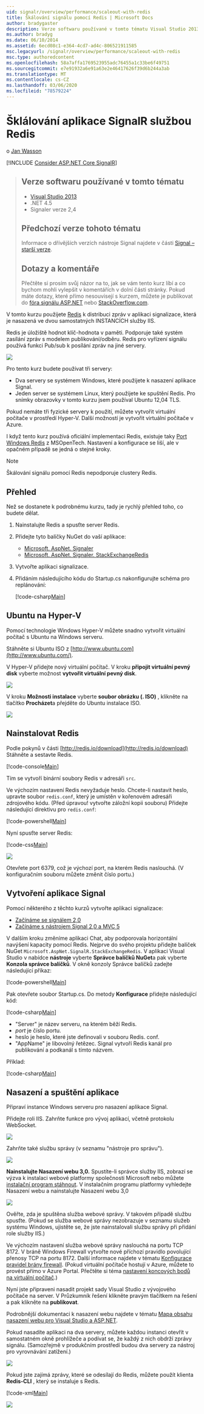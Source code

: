 ```yaml
---
uid: signalr/overview/performance/scaleout-with-redis
title: Škálování signálu pomocí Redis | Microsoft Docs
author: bradygaster
description: Verze softwaru používané v tomto tématu Visual Studio 2013 k předchozím verzím tohoto tématu v předchozích verzích rozhraní .NET 4,5 Signaler verze 2, kde najdete informace o dřívějších verzích...
ms.author: bradyg
ms.date: 06/10/2014
ms.assetid: 6ecd08c1-e364-4cd7-ad4c-806521911585
msc.legacyurl: /signalr/overview/performance/scaleout-with-redis
msc.type: authoredcontent
ms.openlocfilehash: 58a7affa1769523955adc76455a1c33be6f49751
ms.sourcegitcommit: e7e91932a6e91a63e2e46417626f39d6b244a3ab
ms.translationtype: MT
ms.contentlocale: cs-CZ
ms.lasthandoff: 03/06/2020
ms.locfileid: "78579224"
---
```

# <a name="signalr-scaleout-with-redis"></a>Šklálování aplikace SignalR službou Redis

o [Jan Wasson](https://github.com/MikeWasson)

[!INCLUDE [Consider ASP.NET Core SignalR](~/includes/signalr/signalr-version-disambiguation.md)]

> ## <a name="software-versions-used-in-this-topic"></a>Verze softwaru používané v tomto tématu
>
>
> - [Visual Studio 2013](https://my.visualstudio.com/Downloads?q=visual%20studio%202013)
> - .NET 4.5
> - Signaler verze 2,4
>
>
>
> ## <a name="previous-versions-of-this-topic"></a>Předchozí verze tohoto tématu
>
> Informace o dřívějších verzích nástroje Signal najdete v části [Signal – starší verze](../older-versions/index.md).
>
> ## <a name="questions-and-comments"></a>Dotazy a komentáře
>
> Přečtěte si prosím svůj názor na to, jak se vám tento kurz líbí a co bychom mohli vylepšit v komentářích v dolní části stránky. Pokud máte dotazy, které přímo nesouvisejí s kurzem, můžete je publikovat do [fóra signálu ASP.NET](https://forums.asp.net/1254.aspx/1?ASP+NET+SignalR) nebo [StackOverflow.com](http://stackoverflow.com/).

V tomto kurzu použijete [Redis](http://redis.io/) k distribuci zpráv v aplikaci signalizace, která je nasazená ve dvou samostatných INSTANCÍCH služby IIS.

Redis je úložiště hodnot klíč-hodnota v paměti. Podporuje také systém zasílání zpráv s modelem publikování/odběru. Redis pro vyřízení signálu používá funkci Pub/sub k posílání zpráv na jiné servery.

![](scaleout-with-redis/_static/image1.png)

Pro tento kurz budete používat tři servery:

- Dva servery se systémem Windows, které použijete k nasazení aplikace Signal.
- Jeden server se systémem Linux, který použijete ke spuštění Redis. Pro snímky obrazovky v tomto kurzu jsem používal Ubuntu 12,04 TLS.

Pokud nemáte tři fyzické servery k použití, můžete vytvořit virtuální počítače v prostředí Hyper-V. Další možností je vytvořit virtuální počítače v Azure.

I když tento kurz používá oficiální implementaci Redis, existuje taky [Port Windows Redis](https://github.com/MSOpenTech/redis) z MSOpenTech. Nastavení a konfigurace se liší, ale v opačném případě se jedná o stejné kroky.

> [!NOTE]
>
> Škálování signálu pomocí Redis nepodporuje clustery Redis.

## <a name="overview"></a>Přehled

Než se dostanete k podrobnému kurzu, tady je rychlý přehled toho, co budete dělat.

1. Nainstalujte Redis a spusťte server Redis.
2. Přidejte tyto balíčky NuGet do vaší aplikace:

    - [Microsoft. AspNet. Signaler](http://nuget.org/packages/Microsoft.AspNet.SignalR)
    - [Microsoft. AspNet. Signaler. StackExchangeRedis](https://www.nuget.org/packages/Microsoft.AspNet.SignalR.StackExchangeRedis)
    
3. Vytvořte aplikaci signalizace.
4. Přidáním následujícího kódu do Startup.cs nakonfigurujte schéma pro replánování:

    [!code-csharp[Main](scaleout-with-redis/samples/sample1.cs)]

## <a name="ubuntu-on-hyper-v"></a>Ubuntu na Hyper-V

Pomocí technologie Windows Hyper-V můžete snadno vytvořit virtuální počítač s Ubuntu na Windows serveru.

Stáhněte si Ubuntu ISO z [http://www.ubuntu.com](http://www.ubuntu.com/).

V Hyper-V přidejte nový virtuální počítač. V kroku **připojit virtuální pevný disk** vyberte možnost **vytvořit virtuální pevný disk**.

![](scaleout-with-redis/_static/image2.png)

V kroku **Možnosti instalace** vyberte **soubor obrázku (. ISO)** , klikněte na tlačítko **Procházet**a přejděte do Ubuntu instalace ISO.

![](scaleout-with-redis/_static/image3.png)

## <a name="install-redis"></a>Nainstalovat Redis

Podle pokynů v části [http://redis.io/download](http://redis.io/download) Stáhněte a sestavte Redis.

[!code-console[Main](scaleout-with-redis/samples/sample2.cmd)]

Tím se vytvoří binární soubory Redis v adresáři `src`.

Ve výchozím nastavení Redis nevyžaduje heslo. Chcete-li nastavit heslo, upravte soubor `redis.conf`, který je umístěn v kořenovém adresáři zdrojového kódu. (Před úpravou! vytvořte záložní kopii souboru) Přidejte následující direktivu pro `redis.conf`:

[!code-powershell[Main](scaleout-with-redis/samples/sample3.ps1)]

Nyní spusťte server Redis:

[!code-css[Main](scaleout-with-redis/samples/sample4.css)]

![](scaleout-with-redis/_static/image4.png)

Otevřete port 6379, což je výchozí port, na kterém Redis naslouchá. (V konfiguračním souboru můžete změnit číslo portu.)

## <a name="create-the-signalr-application"></a>Vytvoření aplikace Signal

Pomocí některého z těchto kurzů vytvořte aplikaci signalizace:

- [Začínáme se signálem 2,0](../getting-started/tutorial-getting-started-with-signalr.md)
- [Začínáme s nástrojem Signal 2,0 a MVC 5](../getting-started/tutorial-getting-started-with-signalr-and-mvc.md)

V dalším kroku změníme aplikaci Chat, aby podporovala horizontální navýšení kapacity pomocí Redis. Nejprve do svého projektu přidejte balíček NuGet `Microsoft.AspNet.SignalR.StackExchangeRedis`. V aplikaci Visual Studio v nabídce **nástroje** vyberte **Správce balíčků NuGet**a pak vyberte **Konzola správce balíčků**. V okně konzoly Správce balíčků zadejte následující příkaz:

[!code-powershell[Main](scaleout-with-redis/samples/sample5.ps1)]

Pak otevřete soubor Startup.cs. Do metody **Konfigurace** přidejte následující kód:

[!code-csharp[Main](scaleout-with-redis/samples/sample6.cs)]

- "Server" je název serveru, na kterém běží Redis.
- *port* je číslo portu.
- heslo je heslo, které jste definovali v souboru Redis. conf.
- "AppName" je libovolný řetězec. Signal vytvoří Redis kanál pro publikování a podkanál s tímto názvem.

Příklad:

[!code-csharp[Main](scaleout-with-redis/samples/sample7.cs)]

## <a name="deploy-and-run-the-application"></a>Nasazení a spuštění aplikace

Připraví instance Windows serveru pro nasazení aplikace Signal.

Přidejte roli IIS. Zahrňte funkce pro vývoj aplikací, včetně protokolu WebSocket.

![](scaleout-with-redis/_static/image5.png)

Zahrňte také službu správy (v seznamu "nástroje pro správu").

![](scaleout-with-redis/_static/image6.png)

**Nainstalujte Nasazení webu 3,0.** Spustíte-li správce služby IIS, zobrazí se výzva k instalaci webové platformy společnosti Microsoft nebo můžete [instalační program stáhnout](https://go.microsoft.com/fwlink/?LinkId=255386). V instalačním programu platformy vyhledejte Nasazení webu a nainstalujte Nasazení webu 3,0

![](scaleout-with-redis/_static/image7.png)

Ověřte, zda je spuštěna služba webové správy. V takovém případě službu spusťte. (Pokud se služba webové správy nezobrazuje v seznamu služeb systému Windows, ujistěte se, že jste nainstalovali službu správy při přidání role služby IIS.)

Ve výchozím nastavení služba webové správy naslouchá na portu TCP 8172. V bráně Windows Firewall vytvořte nové příchozí pravidlo povolující přenosy TCP na portu 8172. Další informace najdete v tématu [Konfigurace pravidel brány firewall](https://technet.microsoft.com/library/dd448559(WS.10).aspx). (Pokud virtuální počítače hostují v Azure, můžete to provést přímo v Azure Portal. Přečtěte si téma [nastavení koncových bodů na virtuální počítač](https://azure.microsoft.com/documentation/articles/virtual-machines-set-up-endpoints/).)

Nyní jste připraveni nasadit projekt sady Visual Studio z vývojového počítače na server. V Průzkumník řešení klikněte pravým tlačítkem na řešení a pak klikněte na **publikovat**.

Podrobnější dokumentaci k nasazení webu najdete v tématu [Mapa obsahu nasazení webu pro Visual Studio a ASP.NET](../../../whitepapers/aspnet-web-deployment-content-map.md).

Pokud nasadíte aplikaci na dva servery, můžete každou instanci otevřít v samostatném okně prohlížeče a podívat se, že každý z nich obdrží zprávy signálu. (Samozřejmě v produkčním prostředí budou dva servery za nástroj pro vyrovnávání zatížení.)

![](scaleout-with-redis/_static/image8.png)

Pokud jste zajímá zprávy, které se odesílají do Redis, můžete použít klienta **Redis-CLI** , který se instaluje s Redis.

[!code-xml[Main](scaleout-with-redis/samples/sample8.xml)]

![](scaleout-with-redis/_static/image9.png)
